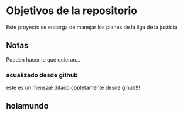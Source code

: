 # Objetivos de la repositorio

Este proyecto se encarga de manejar los planes de la liga de la justicia


## Notas
Pueden hacer lo que quieran...

### acualizado desde github
este es un mensaje ditado copletamente desde gihub!!!

## holamundo
